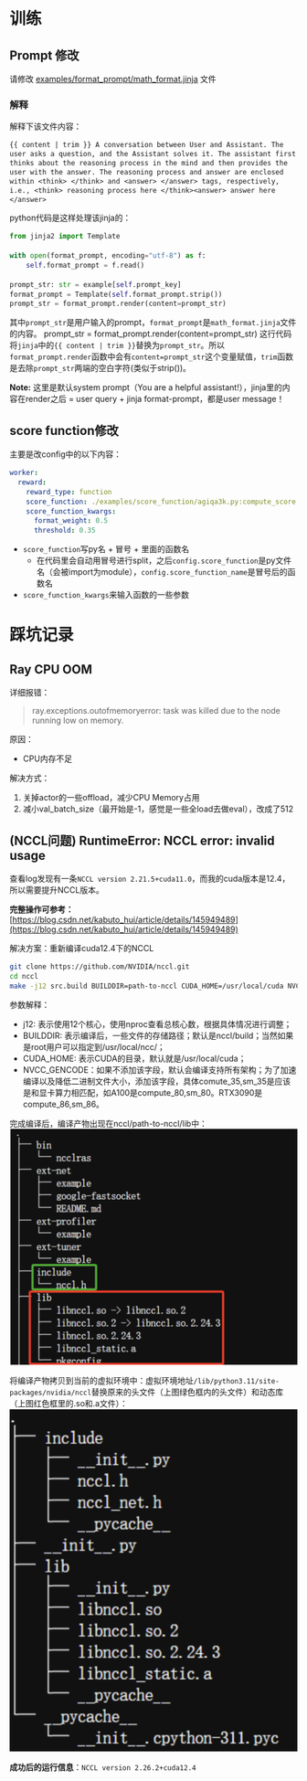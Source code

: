 # 训练

## Prompt 修改
请修改 [examples/format_prompt/math_format.jinja](examples/format_prompt/math_format.jinja) 文件

### 解释
解释下该文件内容：

```
{{ content | trim }} A conversation between User and Assistant. The user asks a question, and the Assistant solves it. The assistant first thinks about the reasoning process in the mind and then provides the user with the answer. The reasoning process and answer are enclosed within <think> </think> and <answer> </answer> tags, respectively, i.e., <think> reasoning process here </think><answer> answer here </answer>
```

python代码是这样处理该jinja的：

```python
from jinja2 import Template

with open(format_prompt, encoding="utf-8") as f:
    self.format_prompt = f.read()

prompt_str: str = example[self.prompt_key]
format_prompt = Template(self.format_prompt.strip())
prompt_str = format_prompt.render(content=prompt_str)
```

其中`prompt_str`是用户输入的prompt，`format_prompt`是`math_format.jinja`文件的内容。
prompt_str = format_prompt.render(content=prompt_str) 这行代码将`jinja`中的`{{ content | trim }}`替换为`prompt_str`。所以`format_prompt.render`函数中会有`content=prompt_str`这个变量赋值，`trim`函数是去除`prompt_str`两端的空白字符(类似于strip())。

**Note:** 这里是默认system prompt（You are a helpful assistant!），jinja里的内容在render之后 = user query + jinja format-prompt，都是user message！

## score function修改
主要是改config中的以下内容：
```yaml
worker:
  reward:
    reward_type: function
    score_function: ./examples/score_function/agiqa3k.py:compute_score
    score_function_kwargs:
      format_weight: 0.5
      threshold: 0.35
```
- `score_function`写py名 + 冒号 + 里面的函数名
    - 在代码里会自动用冒号进行split，之后`config.score_function`是py文件名（会被import为module），`config.score_function_name`是冒号后的函数名
- `score_function_kwargs`来输入函数的一些参数

# 踩坑记录

## Ray CPU OOM
详细报错：
> ray.exceptions.outofmemoryerror: task was killed due to the node running low on memory.

原因：
- CPU内存不足

解决方式：
1. 关掉actor的一些offload，减少CPU Memory占用
2. 减小val_batch_size（最开始是-1，感觉是一些全load去做eval），改成了512

## (NCCL问题) RuntimeError: NCCL error: invalid usage
查看log发现有一条`NCCL version 2.21.5+cuda11.0`，而我的cuda版本是12.4，所以需要提升NCCL版本。

**完整操作可参考：** [https://blog.csdn.net/kabuto_hui/article/details/145949489](https://blog.csdn.net/kabuto_hui/article/details/145949489)

解决方案：重新编译cuda12.4下的NCCL
```bash
git clone https://github.com/NVIDIA/nccl.git
cd nccl
make -j12 src.build BUILDDIR=path-to-nccl CUDA_HOME=/usr/local/cuda NVCC_GENCODE="-gencode=arch=compute_86,code=sm_86"
```

参数解释：

- j12: 表示使用12个核心，使用nproc查看总核心数，根据具体情况进行调整；
- BUILDDIR: 表示编译后，一些文件的存储路径；默认是nccl/build；当然如果是root用户可以指定到/usr/local/ncc/；
- CUDA_HOME: 表示CUDA的目录，默认就是/usr/local/cuda；
- NVCC_GENCODE：如果不添加该字段，默认会编译支持所有架构；为了加速编译以及降低二进制文件大小，添加该字段，具体comute_35,sm_35是应该是和显卡算力相匹配，如A100是compute_80,sm_80。RTX3090是compute_86,sm_86。


完成编译后，编译产物出现在nccl/path-to-nccl/lib中：
![](./readme_qbw_assets/pic1.png)

将编译产物拷贝到当前的虚拟环境中：虚拟环境地址`/lib/python3.11/site-packages/nvidia/nccl`替换原来的头文件（上图绿色框内的头文件）和动态库（上图红色框里的.so和.a文件）：
![](./readme_qbw_assets/pic2.png)

**成功后的运行信息**：`NCCL version 2.26.2+cuda12.4`